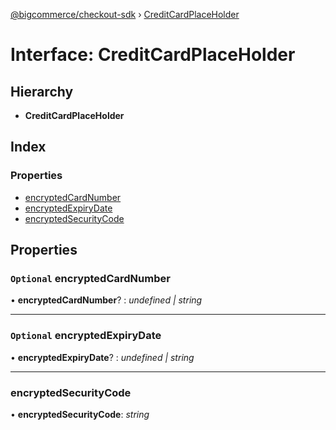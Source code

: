 [@bigcommerce/checkout-sdk](../README.md) › [CreditCardPlaceHolder](creditcardplaceholder.md)

# Interface: CreditCardPlaceHolder

## Hierarchy

* **CreditCardPlaceHolder**

## Index

### Properties

* [encryptedCardNumber](creditcardplaceholder.md#optional-encryptedcardnumber)
* [encryptedExpiryDate](creditcardplaceholder.md#optional-encryptedexpirydate)
* [encryptedSecurityCode](creditcardplaceholder.md#encryptedsecuritycode)

## Properties

### `Optional` encryptedCardNumber

• **encryptedCardNumber**? : *undefined | string*

___

### `Optional` encryptedExpiryDate

• **encryptedExpiryDate**? : *undefined | string*

___

###  encryptedSecurityCode

• **encryptedSecurityCode**: *string*
